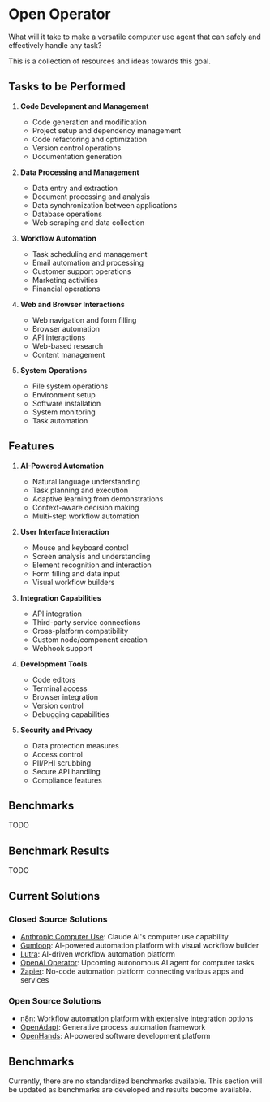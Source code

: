 # Open Operator

What will it take to make a versatile computer use agent that can safely and effectively handle any task?

This is a collection of resources and ideas towards this goal.

## Tasks to be Performed

1. **Code Development and Management**
   - Code generation and modification
   - Project setup and dependency management
   - Code refactoring and optimization
   - Version control operations
   - Documentation generation

2. **Data Processing and Management**
   - Data entry and extraction
   - Document processing and analysis
   - Data synchronization between applications
   - Database operations
   - Web scraping and data collection

3. **Workflow Automation**
   - Task scheduling and management
   - Email automation and processing
   - Customer support operations
   - Marketing activities
   - Financial operations

4. **Web and Browser Interactions**
   - Web navigation and form filling
   - Browser automation
   - API interactions
   - Web-based research
   - Content management

5. **System Operations**
   - File system operations
   - Environment setup
   - Software installation
   - System monitoring
   - Task automation

## Features

1. **AI-Powered Automation**
   - Natural language understanding
   - Task planning and execution
   - Adaptive learning from demonstrations
   - Context-aware decision making
   - Multi-step workflow automation

2. **User Interface Interaction**
   - Mouse and keyboard control
   - Screen analysis and understanding
   - Element recognition and interaction
   - Form filling and data input
   - Visual workflow builders

3. **Integration Capabilities**
   - API integration
   - Third-party service connections
   - Cross-platform compatibility
   - Custom node/component creation
   - Webhook support

4. **Development Tools**
   - Code editors
   - Terminal access
   - Browser integration
   - Version control
   - Debugging capabilities

5. **Security and Privacy**
   - Data protection measures
   - Access control
   - PII/PHI scrubbing
   - Secure API handling
   - Compliance features

## Benchmarks

TODO

## Benchmark Results

TODO

## Current Solutions

### Closed Source Solutions
* [Anthropic Computer Use](closed/anthropic-computer-use.md): Claude AI's computer use capability
* [Gumloop](closed/gumloop.md): AI-powered automation platform with visual workflow builder
* [Lutra](closed/lutra.md): AI-driven workflow automation platform
* [OpenAI Operator](closed/openai-operator.md): Upcoming autonomous AI agent for computer tasks
* [Zapier](closed/zapier.md): No-code automation platform connecting various apps and services

### Open Source Solutions
* [n8n](open/n8n.md): Workflow automation platform with extensive integration options
* [OpenAdapt](open/openadapt.md): Generative process automation framework
* [OpenHands](open/openhands.md): AI-powered software development platform

## Benchmarks

Currently, there are no standardized benchmarks available. This section will be updated as benchmarks are developed and results become available.
